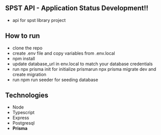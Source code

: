 ## SPST API - Application Status Development!!

- api for spst library project

## How to run

- clone the repo
- create .env file and copy variables from .env.local
- npm install
- update database_url in env.local to match your database credentials
- run npx prisma init for initialize prismarun npx prisma migrate dev and create migration
- run npm run seeder for seeding database

## Technologies

- Node
- Typescript
- Express
- Postgresql
- **Prisma**